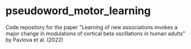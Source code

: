 # pseudoword_motor_learning
Code repository for the paper "Learning of new associations invokes a major change in modulations of  cortical beta oscillations in human adults" by Pavlova et al. (2022)
